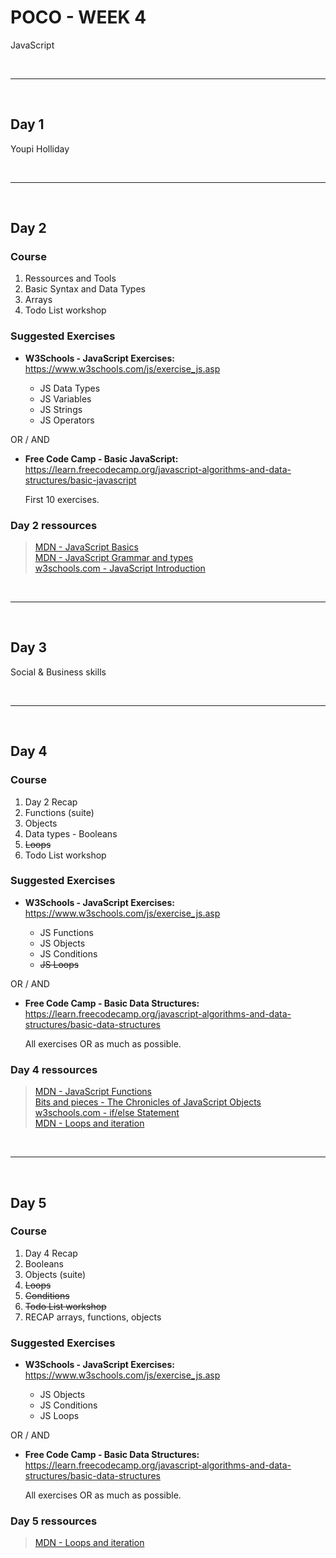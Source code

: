 # POCO - WEEK 4
JavaScript


<br>

---

<br>


## Day 1
Youpi Holliday


<br>

---

<br>


## Day 2

### Course
1. Ressources and Tools
2. Basic Syntax and Data Types
4. Arrays
5. Todo List workshop

### Suggested Exercises
* **W3Schools - JavaScript Exercises:**<br>
    https://www.w3schools.com/js/exercise_js.asp

    * JS Data Types
    * JS Variables
    * JS Strings
    * JS Operators

OR / AND

* **Free Code Camp - Basic JavaScript:**<br>
  https://learn.freecodecamp.org/javascript-algorithms-and-data-structures/basic-javascript

  First 10 exercises.


### Day 2 ressources
 > [MDN - JavaScript Basics](https://developer.mozilla.org/en-US/docs/Learn/Getting_started_with_the_web/JavaScript_basics)<br>
   [MDN - JavaScript Grammar and types](https://developer.mozilla.org/en-US/docs/Web/JavaScript/Guide/Grammar_and_Types)<br>
   [w3schools.com - JavaScript Introduction](https://www.w3schools.com/js/js_intro.asp)<br>


<br>

---

<br>


## Day 3
Social & Business skills


<br>

---

<br>


## Day 4

### Course
1. Day 2 Recap
2. Functions (suite)
3. Objects
4. Data types - Booleans
5. ~~Loops~~
6. Todo List workshop

### Suggested Exercises
* **W3Schools - JavaScript Exercises:**<br>
    https://www.w3schools.com/js/exercise_js.asp

    * JS Functions
    * JS Objects
    * JS Conditions
    * ~~JS Loops~~

OR / AND

* **Free Code Camp - Basic Data Structures:**<br>
  https://learn.freecodecamp.org/javascript-algorithms-and-data-structures/basic-data-structures

  All exercises OR as much as possible.


### Day 4 ressources
 > [MDN - JavaScript Functions](https://developer.mozilla.org/en-US/docs/Web/JavaScript/Guide/Functions)<br>
   [Bits and pieces - The Chronicles of JavaScript Objects](https://blog.bitsrc.io/the-chronicles-of-javascript-objects-2d6b9205cd66)<br>
   [w3schools.com - if/else Statement](https://www.w3schools.com/jsref/jsref_if.asp)<br>
   [MDN - Loops and iteration](https://developer.mozilla.org/en-US/docs/Web/JavaScript/Guide/Loops_and_iteration)<br>


<br>

---

<br>


## Day 5

### Course
1. Day 4 Recap
2. Booleans
3. Objects (suite)
4. ~~Loops~~
5. ~~Conditions~~
6. ~~Todo List workshop~~
7. RECAP arrays, functions, objects

### Suggested Exercises
* **W3Schools - JavaScript Exercises:**<br>
    https://www.w3schools.com/js/exercise_js.asp

    * JS Objects
    * JS Conditions
    * JS Loops

OR / AND

* **Free Code Camp - Basic Data Structures:**<br>
  https://learn.freecodecamp.org/javascript-algorithms-and-data-structures/basic-data-structures

  All exercises OR as much as possible.


### Day 5 ressources
 > [MDN - Loops and iteration](https://developer.mozilla.org/en-US/docs/Web/JavaScript/Guide/Loops_and_iteration)<br>
